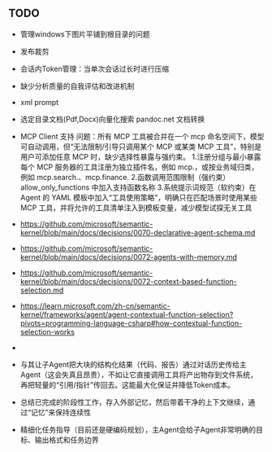 ## TODO
 
- 管理windows下图片平铺到根目录的问题
- 发布裁剪
- 会话内Token管理：当单次会话过长时进行压缩
- 缺少分析质量的自我评估和改进机制
- xml prompt

- 选定目录文档(Pdf,Docx)向量化搜索
   pandoc.net 文档转换
- MCP Client 支持
   问题：所有 MCP 工具被合并在一个 mcp 命名空间下，模型可自动调用，但“无法限制/引导只调用某个 MCP 或某类 MCP 工具”，特别是用户可添加任意 MCP 时，缺少选择性暴露与强约束。
   1.注册分组与最小暴露 每个 MCP 服务器的工具注册为独立插件名，例如 mcp.<serverName>，或按业务域归类，例如 mcp.search.<serverName>、mcp.finance.<serverName>
   2.函数调用范围限制（强约束） allow_only_functions 中加入支持函数名称
   3.系统提示词规范（软约束）在 Agent 的 YAML 模板中加入“工具使用策略”，明确只在匹配场景时使用某些 MCP 工具，并将允许的工具清单注入到模板变量，减少模型试探无关工具

- https://github.com/microsoft/semantic-kernel/blob/main/docs/decisions/0070-declarative-agent-schema.md
- https://github.com/microsoft/semantic-kernel/blob/main/docs/decisions/0072-agents-with-memory.md
- https://github.com/microsoft/semantic-kernel/blob/main/docs/decisions/0072-context-based-function-selection.md
- https://learn.microsoft.com/zh-cn/semantic-kernel/frameworks/agent/agent-contextual-function-selection?pivots=programming-language-csharp#how-contextual-function-selection-works
- 
- 与其让子Agent把大块的结构化结果（代码、报告）通过对话历史传给主Agent（这会失真且昂贵），不如让它直接调用工具将产出物存到文件系统，再把轻量的“引用/指针”传回去。这能最大化保证并降低Token成本。
- 总结已完成的阶段性工作，存入外部记忆，然后带着干净的上下文继续，通过“记忆”来保持连续性
- 精细化任务指导（目前还是硬编码规划），主Agent会给子Agent非常明确的目标、输出格式和任务边界